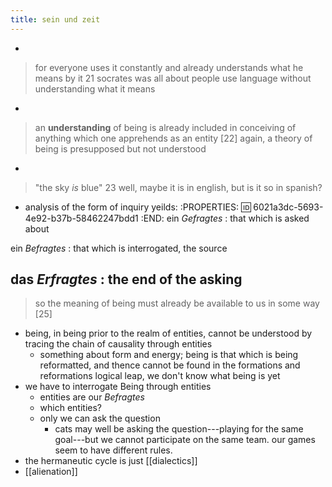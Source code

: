 ```yaml
---
title: sein und zeit
---
```


-
> for everyone uses it constantly and already understands what he means by it 21
socrates was all about people use language without understanding what it means
-
> an **understanding** of being is already included in conceiving of anything which one apprehends as an entity [22]
again, a theory of being is presupposed but not understood
-
> "the sky *is* blue" 23
well, maybe it is in english, but is it so in spanish?
- analysis of the form of inquiry yeilds:
:PROPERTIES:
:id: 6021a3dc-5693-4e92-b37b-58462247bdd1
:END:
ein *Gefragtes*
: that which is asked about

ein *Befragtes*
: that which is interrogated, the source

das *Erfragtes*
: the end of the asking
-
> so the meaning of being must already be available to us in some way [25]
- being, in being prior to the realm of entities, cannot be understood by tracing the chain of causality through entities
  - something about form and energy; being is that which is being reformatted, and thence cannot be found in the formations and reformations
logical leap, we don't know what being is yet
- we have to interrogate Being through entities
  - entities are our *Befragtes*
  - which entities?
  - only we can ask the question
    - cats may well be asking the question---playing for the same goal---but we cannot participate on the same team. our games seem to have different rules.
- the hermaneutic cycle is just [[dialectics]]
- [[alienation]]
